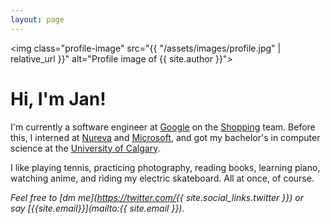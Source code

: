 ```yaml
---
layout: page
---
```


<img
    class="profile-image"
    src="{{ "/assets/images/profile.jpg" | relative_url }}"
    alt="Profile image of {{ site.author }}">

# Hi, I'm Jan!

I'm currently a software engineer at [Google](https://about.google) on the
[Shopping](https://shopping.google.com) team. Before this, I interned at
[Nureva](https://www.nureva.com) and
[Microsoft](/2016/10/18/interning-at-microsoft.html), and got my bachelor's
in computer science at the
[University&nbsp;of&nbsp;Calgary](https://www.ucalgary.ca).

I like playing tennis, practicing photography, reading books, learning piano,
watching anime, and riding my electric skateboard. All at once, of course.

*Feel free to
[dm&nbsp;me](https://twitter.com/{{ site.social_links.twitter }})
or say&nbsp;[{{site.email}}](mailto:{{ site.email }}).*
